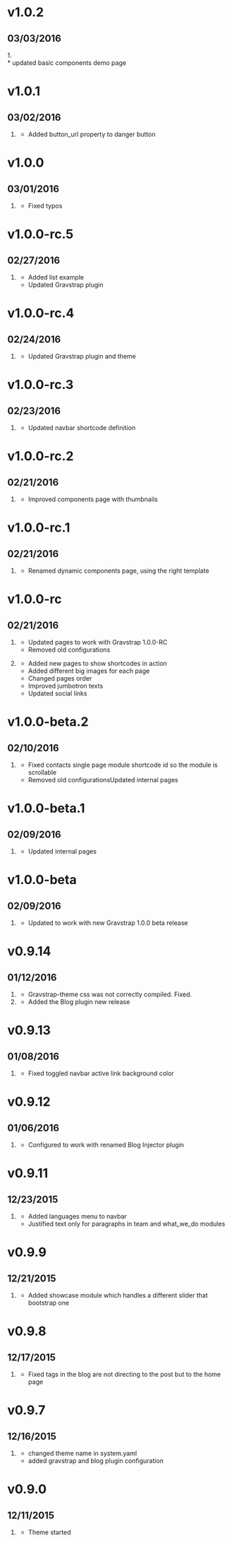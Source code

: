# v1.0.2
## 03/03/2016
1.[](#bugfix)  
    * updated basic components demo page

# v1.0.1
## 03/02/2016
1. [](#improved)
    * Added button_url property to danger button

# v1.0.0
## 03/01/2016
1. [](#bugfix)
    * Fixed typos

# v1.0.0-rc.5
## 02/27/2016
1. [](#improved)
    * Added list example
    * Updated Gravstrap plugin

# v1.0.0-rc.4
## 02/24/2016
1. [](#improved)
    * Updated Gravstrap plugin and theme

# v1.0.0-rc.3
## 02/23/2016
1. [](#improved)
    * Updated navbar shortcode definition

# v1.0.0-rc.2
## 02/21/2016
1. [](#improved)
    * Improved components page with thumbnails

# v1.0.0-rc.1
## 02/21/2016
1. [](#bugfix)
    * Renamed dynamic components page, using the right template

# v1.0.0-rc
## 02/21/2016

1. [](#improved)
    * Updated pages to work with Gravstrap 1.0.0-RC
    * Removed old configurations

2. [](#new)
    * Added new pages to show shortcodes in action
    * Added different big images for each page
    * Changed pages order
    * Improved jumbotron texts
    * Updated social links

# v1.0.0-beta.2
## 02/10/2016

1. [](#bugfix)
    * Fixed contacts single page module shortcode id so the module is scrollable
    * Removed old configurationsUpdated internal pages

# v1.0.0-beta.1
## 02/09/2016

1. [](#new)
    * Updated internal pages

# v1.0.0-beta
## 02/09/2016

1. [](#new)
    * Updated to work with new Gravstrap 1.0.0 beta release

# v0.9.14
## 01/12/2016

1. [](#bugfix)
    * Gravstrap-theme css was not correctly compiled. Fixed.
2. [](#new)
    * Added the Blog plugin new release


# v0.9.13
## 01/08/2016

1. [](#bugfix)
    * Fixed toggled navbar active link background color

# v0.9.12
## 01/06/2016

1. [](#improved)
    * Configured to work with renamed Blog Injector plugin

# v0.9.11
## 12/23/2015

1. [](#improved)
    * Added languages menu to navbar
    * Justified text only for paragraphs in team and what_we_do modules

# v0.9.9
## 12/21/2015

1. [](#new)
    * Added showcase module which handles a different slider that bootstrap one

# v0.9.8
## 12/17/2015

1. [](#bugfix)
    * Fixed tags in the blog are not directing to the post but to the home page

# v0.9.7
## 12/16/2015

1. [](#improved)
    * changed theme name in system.yaml
    * added gravstrap and blog plugin configuration

# v0.9.0
## 12/11/2015

1. [](#new)
    * Theme started
